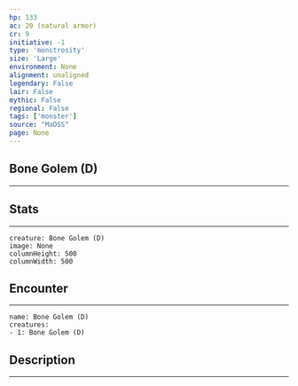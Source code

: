 ```yaml
---
hp: 133
ac: 20 (natural armor)
cr: 9
initiative: -1
type: 'monstrosity'    
size: 'Large'
environment: None
alignment: unaligned
legendary: False
lair: False
mythic: False
regional: False
tags: ['monster']
source: "MaDSS"
page: None
---
```


## Bone Golem (D)
---



## Stats
---

```statblock
creature: Bone Golem (D)
image: None
columnHeight: 500
columnWidth: 500
```

## Encounter
---

```encounter-table
name: Bone Golem (D)
creatures:
- 1: Bone Golem (D)
```

## Description
---




